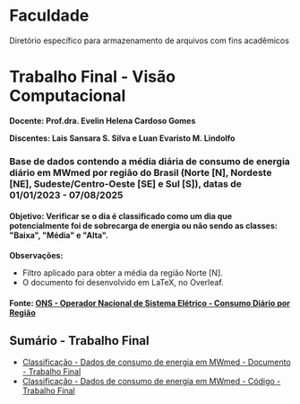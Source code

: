 # Faculdade
Diretório específico para armazenamento de arquivos com fins acadêmicos

# Trabalho Final - Visão Computacional
**Docente: Prof.dra. Evelin Helena Cardoso Gomes**

**Discentes: Lais Sansara S. Silva e Luan Evaristo M. Lindolfo**

### Base de dados contendo a média diária de consumo de energia diário em MWmed por região do Brasil (Norte [N], Nordeste [NE], Sudeste/Centro-Oeste [SE] e Sul [S]), datas de 01/01/2023 - 07/08/2025
#### Objetivo: Verificar se o dia é classificado como um dia que potencialmente foi de sobrecarga de energia ou não sendo as classes: "Baixa", "Média" e "Alta".
**Observações:**
  - Filtro aplicado para obter a média da região Norte [N].
  - O documento foi desenvolvido em LaTeX, no Overleaf.

#### Fonte: [ONS - Operador Nacional de Sistema Elétrico - Consumo Diário por Região](https://dados.ons.org.br/dataset/carga-energia)


## Sumário - Trabalho Final
- [Classificação - Dados de consumo de energia em MWmed - Documento - Trabalho Final](/Projeto_Energia_Final_Laís_e_Luan.pdf)
- [Classificação - Dados de consumo de energia em MWmed - Código - Trabalho Final](/Energia_Classificação_Final.ipynb)
